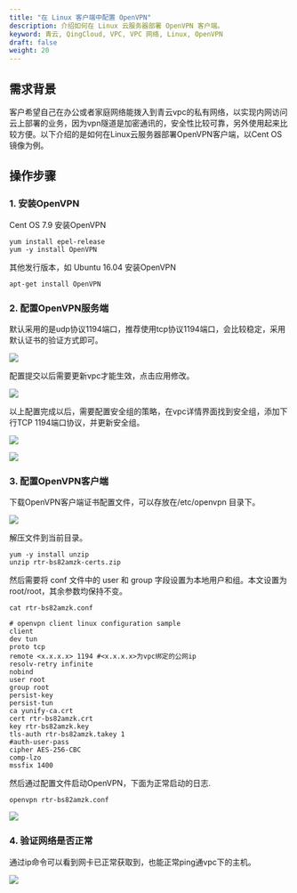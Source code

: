 ```yaml
---
title: "在 Linux 客户端中配置 OpenVPN"
description: 介绍如何在 Linux 云服务器部署 OpenVPN 客户端。
keyword: 青云, QingCloud, VPC, VPC 网络, Linux, OpenVPN
draft: false
weight: 20
---
```


## 需求背景

客户希望自己在办公或者家庭网络能拨入到青云vpc的私有网络，以实现内网访问云上部署的业务，因为vpn隧道是加密通讯的，安全性比较可靠，另外使用起来比较方便。以下介绍的是如何在Linux云服务器部署OpenVPN客户端，以Cent OS镜像为例。

## 操作步骤

### 1. 安装OpenVPN

Cent OS 7.9 安装OpenVPN

```shell
yum install epel-release
yum -y install OpenVPN
```

其他发行版本，如 Ubuntu 16.04 安装OpenVPN

```shell
apt-get install OpenVPN
```

### 2. 配置OpenVPN服务端

默认采用的是udp协议1194端口，推荐使用tcp协议1194端口，会比较稳定，采用默认证书的验证方式即可。

![](../openvpn_building_linux/openvpn_building_linux_1.png)

配置提交以后需要更新vpc才能生效，点击应用修改。

![](../openvpn_building_linux/openvpn_building_linux_2.png)

以上配置完成以后，需要配置安全组的策略，在vpc详情界面找到安全组，添加下行TCP 1194端口协议，并更新安全组。

![](../openvpn_building_linux/openvpn_building_linux_3.png)

![](../openvpn_building_linux/openvpn_building_linux_4.png)

### 3. 配置OpenVPN客户端

下载OpenVPN客户端证书配置文件，可以存放在/etc/openvpn 目录下。

![](../openvpn_building_linux/openvpn_building_linux_5.png)

解压文件到当前目录。

```shell
yum -y install unzip
unzip rtr-bs82amzk-certs.zip
```

然后需要将 conf 文件中的 user 和 group 字段设置为本地用户和组。本文设置为 root/root，其余参数均保持不变。

```shell
cat rtr-bs82amzk.conf 

# openvpn client linux configuration sample
client
dev tun
proto tcp
remote <x.x.x.x> 1194 #<x.x.x.x>为vpc绑定的公网ip
resolv-retry infinite
nobind
user root
group root
persist-key
persist-tun
ca yunify-ca.crt
cert rtr-bs82amzk.crt
key rtr-bs82amzk.key
tls-auth rtr-bs82amzk.takey 1
#auth-user-pass
cipher AES-256-CBC
comp-lzo
mssfix 1400
```

然后通过配置文件启动OpenVPN，下面为正常启动的日志.

```shell
openvpn rtr-bs82amzk.conf
```

![](../openvpn_building_linux/openvpn_building_linux_6.png)
### 4. 验证网络是否正常

通过ip命令可以看到网卡已正常获取到，也能正常ping通vpc下的主机。

![](../openvpn_building_linux/openvpn_building_linux_7.png)
